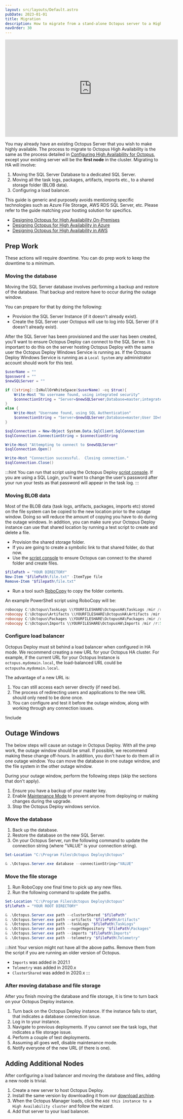 ```yaml
---
layout: src/layouts/Default.astro
pubDate: 2023-01-01
title: Migration
description: How to migrate from a stand-alone Octopus server to a High Availability (HA) setup.
navOrder: 30
---
```


<iframe width="560" height="315" src="https://www.youtube.com/embed/1tXVA5pyuqQ" frameborder="0" allow="accelerometer; autoplay; clipboard-write; encrypted-media; gyroscope; picture-in-picture" allowfullscreen></iframe>

You may already have an existing Octopus Server that you wish to make highly available. The process to migrate to Octopus High Availability is the same as the process detailed in [Configuring High Availability for Octopus](/docs/administration/high-availability/configure/), except your existing server will be the **first node** in the cluster.  Migrating to HA will involve:

1. Moving the SQL Server Database to a dedicated SQL Server.
1. Moving all the task logs, packages, artifacts, imports etc., to a shared storage folder (BLOB data).
1. Configuring a load balancer.

This guide is generic and purposely avoids mentioning specific technologies such as Azure File Storage, AWS RDS SQL Server, etc.  Please refer to the guide matching your hosting solution for specifics.

- [Designing Octopus for High Availability On-Premises](/docs/administration/high-availability/design/octopus-for-high-availability-on-premises.md)
- [Designing Octopus for High Availability in Azure](/docs/administration/high-availability/design/octopus-for-high-availability-on-azure.md)
- [Designing Octopus for High Availability in AWS](/docs/administration/high-availability/design/octopus-for-high-availability-on-aws.md)

## Prep Work

These actions will require downtime.  You can do prep work to keep the downtime to a minimum.

### Moving the database

Moving the SQL Server database involves performing a backup and restore of the database.  That backup and restore have to occur during the outage window.  

You can prepare for that by doing the following:

- Provision the SQL Server Instance (if it doesn't already exist).
- Create the SQL Server user Octopus will use to log into SQL Server (if it doesn't already exist).

After the SQL Server has been provisioned and the user has been created, you'll want to ensure Octopus Deploy can connect to the SQL Server.  It is important to do this on the server hosting Octopus Deploy with the same user the Octopus Deploy Windows Service is running as.  If the Octopus Deploy Windows Service is running as a `Local System` any administrator account should work for this test.

```powershell
$userName = ""
$password = ""
$newSQLServer = ""

if ([string]::IsNullOrWhiteSpace($userName) -eq $true){
    Write-Host "No username found, using integrated security"
    $connectionString = "Server=$newSQLServer;Database=master;integrated security=true;"
}
else {
    Write-Host "Username found, using SQL Authentication"
    $connectionString = "Server=$newSQLServer;Database=master;User ID=$userName;Password=$password;"
}

$sqlConnection = New-Object System.Data.SqlClient.SqlConnection
$sqlConnection.ConnectionString = $connectionString

Write-Host "Attempting to connect to $newSQLServer"
$sqlConnection.Open()

Write-Host "Connection successful.  Closing connection."
$sqlConnection.Close()
```

:::hint
You can run that script using the Octopus Deploy [script console](/docs/administration/managing-infrastructure/script-console.md).  If you are using a SQL Login, you'll want to change the user's password after your run your tests as that password will appear in the task log.
:::

### Moving BLOB data

Most of the BLOB data (task logs, artifacts, packages, imports etc) stored on the file system can be copied to the new location prior to the outage window.  Doing so will reduce the amount of copying you have to do during the outage windows.  In addition, you can make sure your Octopus Deploy instance can use that shared location by running a test script to create and delete a file.  

- Provision the shared storage folder.
- If you are going to create a symbolic link to that shared folder, do that now.
- Use the [script console](/docs/administration/managing-infrastructure/script-console.md) to ensure Octopus can connect to the shared folder and create files.

```powershell
$filePath = "YOUR DIRECTORY"
New-Item "$filePath\file.txt" -ItemType file
Remove-Item "$filepath\file.txt"
```

- Run a tool such [RoboCopy](https://docs.microsoft.com/en-us/windows-server/administration/windows-commands/robocopy) to copy the folder contents.  

An example PowerShell script using RoboCopy will be:

```powershell
robocopy C:\Octopus\TaskLogs \\YOURFILESHARE\OctopusHA\TaskLogs /mir /r:5
robocopy C:\Octopus\Artifacts \\YOURFILESHARE\OctopusHA\Artifacts /mir /r:5
robocopy C:\Octopus\Packages \\YOURFILESHARE\OctopusHA\Packages /mir /r:5
robocopy C:\Octopus\Imports \\YOURFILESHARE\OctopusHA\Imports /mir /r:5
```

### Configure load balancer

Octopus Deploy must sit behind a load balancer when configured in HA mode.  We recommend creating a new URL for your Octopus HA cluster.  For example, if the current URL for your Octopus Instance is `octopus.mydomain.local`, the load-balanced URL could be `octopusha.mydomain.local`.  

The advantage of a new URL is:
1. You can still access each server directly (if need be).
1. The process of redirecting users and applications to the new URL should only need to be done once.
1. You can configure and test it before the outage window, along with working through any connection issues.

!include <load-balancer-endpoint-info>

## Outage Windows

The below steps will cause an outage in Octopus Deploy.  With all the prep work, the outage window should be small.  If possible, we recommend making these change off-hours.  In addition, you don't have to do them all in one outage window.  You can move the database in one outage window, and the file system in the other outage window.  

During your outage window, perform the following steps (skip the sections that don't apply).

1. Ensure you have a backup of your master key.
1. Enable [Maintenance Mode](/docs/administration/managing-infrastructure/maintenance-mode.md) to prevent anyone from deploying or making changes during the upgrade.
1. Stop the Octopus Deploy windows service.

### Move the database

1. Back up the database.
1. Restore the database on the new SQL Server.
1. On your Octopus Server, run the following command to update the connection string (where "VALUE" is your connection string).

```powershell
Set-Location "C:\Program Files\Octopus Deploy\Octopus"

& .\Octopus.Server.exe database --connectionString="VALUE"
```

### Move the file storage

1. Run RoboCopy one final time to pick up any new files.
1. Run the following command to update the paths.

```powershell
Set-Location "C:\Program Files\Octopus Deploy\Octopus"
$filePath = "YOUR ROOT DIRECTORY"

& .\Octopus.Server.exe path --clusterShared "$filePath"
& .\Octopus.Server.exe path --artifacts "$filePath\Artifacts"
& .\Octopus.Server.exe path --taskLogs "$filePath\TaskLogs"
& .\Octopus.Server.exe path --nugetRepository "$filePath\Packages"
& .\Octopus.Server.exe path --imports "$filePath\Imports"
& .\Octopus.Server.exe path --telemetry "$filePath\Telemetry"
```

:::hint
Your version might not have all the above paths.  Remove them from the script if you are running an older version of Octopus.

- `Imports` was added in 2021.1
- `Telemetry` was added in 2020.x
- `ClusterShared` was added in 2020.x
:::

### After moving database and file storage

After you finish moving the database and file storage, it is time to turn back on your Octopus Deploy instance.

1. Turn back on the Octopus Deploy instance.  If the instance fails to start, that indicates a database connection issue.
1. Log in to your instance.
1. Navigate to previous deployments.  If you cannot see the task logs, that indicates a file storage issue.
1. Perform a couple of test deployments.
1. Assuming all goes well, disable maintenance mode.
1. Notify everyone of the new URL (if there is one).

## Adding Additional Nodes

After configuring a load balancer and moving the database and files, adding a new node is trivial.  

1. Create a new server to host Octopus Deploy.
1. Install the same version by downloading it from our [download archive](https://octopus.com/downloads/previous).
1. When the Octopus Manager loads, click the `Add this instance to a High Availability cluster` and follow the wizard.
1. Add that server to your load balancer.